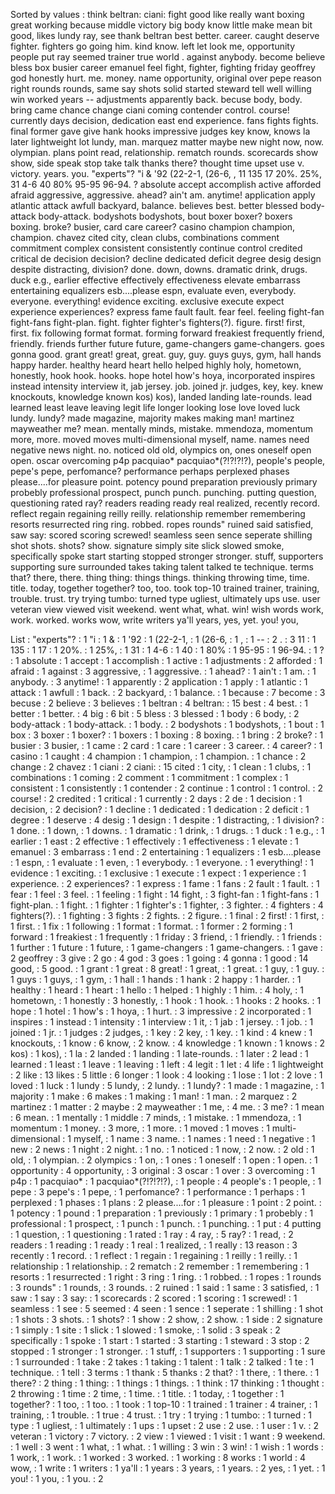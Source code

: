 Sorted by values :
think beltran: ciani: fight good like really want boxing great working because middle victory big body know little make mean bit good, likes lundy ray, see thank beltran best better. career. caught deserve fighter. fighters go going him. kind know. left let look me, opportunity people put ray seemed trainer true world . against anybody. become believe bless box busier career emanuel feel fight, fighter, fighting friday geoffrey god honestly hurt. me. money. name opportunity, original over pepe reason right rounds rounds, same say shots solid started steward tell well willing win worked years -- adjustments apparently back. becuse body, body. bring came chance change ciani coming contender control. course! currently days decision, dedication east end experience. fans fights fights. final former gave give hank hooks impressive judges key know, knows la later lightweight lot lundy, man. marquez matter maybe new night now, now. olympian. plans point read, relationship. rematch rounds. scorecards show show, side speak stop take talk thanks there? thought time upset use v. victory. years. you. "experts"? "i & '92 (22-2-1, (26-6, , 11 135 17 20%. 25%, 31 4-6 40 80% 95-95 96-94. ? absolute accept accomplish active afforded afraid aggressive, aggressive. ahead? ain't am. anytime! application apply atlantic attack awfull backyard, balance. believes best. better blessed body-attack body-attack. bodyshots bodyshots, bout boxer boxer? boxers boxing. broke? busier, card care career? casino champion champion, champion. chavez cited city, clean clubs, combinations comment commitment complex consistent consistently continue control credited critical de decision decision? decline dedicated deficit degree desig design despite distracting, division? done. down, downs. dramatic drink, drugs. duck e.g., earlier effective effectively effectiveness elevate embarrass entertaining equalizers esb....please espn, evaluate even, everybody. everyone. everything! evidence exciting. exclusive execute expect experience experiences? express fame fault fault. fear feel. feeling fight-fan fight-fans fight-plan. fight. fighter fighter's fighters(?). figure. first! first, first. fix following format format. forming forward freakiest frequently friend, friendly. friends further future future, game-changers game-changers. goes gonna good. grant great! great, great. guy, guy. guys guys, gym, hall hands happy harder. healthy heard heart hello helped highly holy, hometown, honestly, hook hook. hooks. hope hotel how's hoya, incorporated inspires instead intensity interview it, jab jersey. job. joined jr. judges, key, key. knew knockouts, knowledge known kos) kos), landed landing late-rounds. lead learned least leave leaving legit life longer looking lose love loved luck lundy. lundy? made magazine, majority makes making man! martinez mayweather me? mean. mentally minds, mistake. mmendoza, momentum more, more. moved moves multi-dimensional myself, name. names need negative news night. no. noticed old old, olympics on, ones oneself open open. oscar overcoming p4p pacquiao* pacquiao*(?!?!?!?), people's people, pepe's pepe, perfomance? performance perhaps perplexed phases please....for pleasure point. potency pound preparation previously primary probebly professional prospect, punch punch. punching. putting question, questioning rated ray? readers reading ready real realized, recently record. reflect regain regaining reilly reilly. relationship remember remembering resorts resurrected ring ring. robbed. ropes rounds" ruined said satisfied, saw say: scored scoring screwed! seamless seen sence seperate shilling shot shots. shots? show. signature simply site slick slowed smoke, specifically spoke start starting stopped stronger stronger. stuff, supporters supporting sure surrounded takes taking talent talked te technique. terms that? there, there. thing thing: things things. thinking throwing time, time. title. today, together together? too, too. took top-10 trained trainer, training, trouble. trust. try trying tumbo: turned type ugliest, ultimately ups use. user veteran view viewed visit weekend. went what, what. win! wish words work, work. worked. works wow, write writers ya'll years, yes, yet. you! you, 

List :
"experts"? : 1
"i : 1
& : 1
'92 : 1
(22-2-1, : 1
(26-6, : 1
, : 1
-- : 2
. : 3
11 : 1
135 : 1
17 : 1
20%. : 1
25%, : 1
31 : 1
4-6 : 1
40 : 1
80% : 1
95-95 : 1
96-94. : 1
? : 1
absolute : 1
accept : 1
accomplish : 1
active : 1
adjustments : 2
afforded : 1
afraid : 1
against : 3
aggressive, : 1
aggressive. : 1
ahead? : 1
ain't : 1
am. : 1
anybody. : 3
anytime! : 1
apparently : 2
application : 1
apply : 1
atlantic : 1
attack : 1
awfull : 1
back. : 2
backyard, : 1
balance. : 1
because : 7
become : 3
becuse : 2
believe : 3
believes : 1
beltran : 4
beltran: : 15
best : 4
best. : 1
better : 1
better. : 4
big : 6
bit : 5
bless : 3
blessed : 1
body : 6
body, : 2
body-attack : 1
body-attack. : 1
body. : 2
bodyshots : 1
bodyshots, : 1
bout : 1
box : 3
boxer : 1
boxer? : 1
boxers : 1
boxing : 8
boxing. : 1
bring : 2
broke? : 1
busier : 3
busier, : 1
came : 2
card : 1
care : 1
career : 3
career. : 4
career? : 1
casino : 1
caught : 4
champion : 1
champion, : 1
champion. : 1
chance : 2
change : 2
chavez : 1
ciani : 2
ciani: : 15
cited : 1
city, : 1
clean : 1
clubs, : 1
combinations : 1
coming : 2
comment : 1
commitment : 1
complex : 1
consistent : 1
consistently : 1
contender : 2
continue : 1
control : 1
control. : 2
course! : 2
credited : 1
critical : 1
currently : 2
days : 2
de : 1
decision : 1
decision, : 2
decision? : 1
decline : 1
dedicated : 1
dedication : 2
deficit : 1
degree : 1
deserve : 4
desig : 1
design : 1
despite : 1
distracting, : 1
division? : 1
done. : 1
down, : 1
downs. : 1
dramatic : 1
drink, : 1
drugs. : 1
duck : 1
e.g., : 1
earlier : 1
east : 2
effective : 1
effectively : 1
effectiveness : 1
elevate : 1
emanuel : 3
embarrass : 1
end : 2
entertaining : 1
equalizers : 1
esb....please : 1
espn, : 1
evaluate : 1
even, : 1
everybody. : 1
everyone. : 1
everything! : 1
evidence : 1
exciting. : 1
exclusive : 1
execute : 1
expect : 1
experience : 1
experience. : 2
experiences? : 1
express : 1
fame : 1
fans : 2
fault : 1
fault. : 1
fear : 1
feel : 3
feel. : 1
feeling : 1
fight : 14
fight, : 3
fight-fan : 1
fight-fans : 1
fight-plan. : 1
fight. : 1
fighter : 1
fighter's : 1
fighter, : 3
fighter. : 4
fighters : 4
fighters(?). : 1
fighting : 3
fights : 2
fights. : 2
figure. : 1
final : 2
first! : 1
first, : 1
first. : 1
fix : 1
following : 1
format : 1
format. : 1
former : 2
forming : 1
forward : 1
freakiest : 1
frequently : 1
friday : 3
friend, : 1
friendly. : 1
friends : 1
further : 1
future : 1
future, : 1
game-changers : 1
game-changers. : 1
gave : 2
geoffrey : 3
give : 2
go : 4
god : 3
goes : 1
going : 4
gonna : 1
good : 14
good, : 5
good. : 1
grant : 1
great : 8
great! : 1
great, : 1
great. : 1
guy, : 1
guy. : 1
guys : 1
guys, : 1
gym, : 1
hall : 1
hands : 1
hank : 2
happy : 1
harder. : 1
healthy : 1
heard : 1
heart : 1
hello : 1
helped : 1
highly : 1
him. : 4
holy, : 1
hometown, : 1
honestly : 3
honestly, : 1
hook : 1
hook. : 1
hooks : 2
hooks. : 1
hope : 1
hotel : 1
how's : 1
hoya, : 1
hurt. : 3
impressive : 2
incorporated : 1
inspires : 1
instead : 1
intensity : 1
interview : 1
it, : 1
jab : 1
jersey. : 1
job. : 1
joined : 1
jr. : 1
judges : 2
judges, : 1
key : 2
key, : 1
key. : 1
kind : 4
knew : 1
knockouts, : 1
know : 6
know, : 2
know. : 4
knowledge : 1
known : 1
knows : 2
kos) : 1
kos), : 1
la : 2
landed : 1
landing : 1
late-rounds. : 1
later : 2
lead : 1
learned : 1
least : 1
leave : 1
leaving : 1
left : 4
legit : 1
let : 4
life : 1
lightweight : 2
like : 13
likes : 5
little : 6
longer : 1
look : 4
looking : 1
lose : 1
lot : 2
love : 1
loved : 1
luck : 1
lundy : 5
lundy, : 2
lundy. : 1
lundy? : 1
made : 1
magazine, : 1
majority : 1
make : 6
makes : 1
making : 1
man! : 1
man. : 2
marquez : 2
martinez : 1
matter : 2
maybe : 2
mayweather : 1
me, : 4
me. : 3
me? : 1
mean : 6
mean. : 1
mentally : 1
middle : 7
minds, : 1
mistake. : 1
mmendoza, : 1
momentum : 1
money. : 3
more, : 1
more. : 1
moved : 1
moves : 1
multi-dimensional : 1
myself, : 1
name : 3
name. : 1
names : 1
need : 1
negative : 1
new : 2
news : 1
night : 2
night. : 1
no. : 1
noticed : 1
now, : 2
now. : 2
old : 1
old, : 1
olympian. : 2
olympics : 1
on, : 1
ones : 1
oneself : 1
open : 1
open. : 1
opportunity : 4
opportunity, : 3
original : 3
oscar : 1
over : 3
overcoming : 1
p4p : 1
pacquiao* : 1
pacquiao*(?!?!?!?), : 1
people : 4
people's : 1
people, : 1
pepe : 3
pepe's : 1
pepe, : 1
perfomance? : 1
performance : 1
perhaps : 1
perplexed : 1
phases : 1
plans : 2
please....for : 1
pleasure : 1
point : 2
point. : 1
potency : 1
pound : 1
preparation : 1
previously : 1
primary : 1
probebly : 1
professional : 1
prospect, : 1
punch : 1
punch. : 1
punching. : 1
put : 4
putting : 1
question, : 1
questioning : 1
rated : 1
ray : 4
ray, : 5
ray? : 1
read, : 2
readers : 1
reading : 1
ready : 1
real : 1
realized, : 1
really : 13
reason : 3
recently : 1
record. : 1
reflect : 1
regain : 1
regaining : 1
reilly : 1
reilly. : 1
relationship : 1
relationship. : 2
rematch : 2
remember : 1
remembering : 1
resorts : 1
resurrected : 1
right : 3
ring : 1
ring. : 1
robbed. : 1
ropes : 1
rounds : 3
rounds" : 1
rounds, : 3
rounds. : 2
ruined : 1
said : 1
same : 3
satisfied, : 1
saw : 1
say : 3
say: : 1
scorecards : 2
scored : 1
scoring : 1
screwed! : 1
seamless : 1
see : 5
seemed : 4
seen : 1
sence : 1
seperate : 1
shilling : 1
shot : 1
shots : 3
shots. : 1
shots? : 1
show : 2
show, : 2
show. : 1
side : 2
signature : 1
simply : 1
site : 1
slick : 1
slowed : 1
smoke, : 1
solid : 3
speak : 2
specifically : 1
spoke : 1
start : 1
started : 3
starting : 1
steward : 3
stop : 2
stopped : 1
stronger : 1
stronger. : 1
stuff, : 1
supporters : 1
supporting : 1
sure : 1
surrounded : 1
take : 2
takes : 1
taking : 1
talent : 1
talk : 2
talked : 1
te : 1
technique. : 1
tell : 3
terms : 1
thank : 5
thanks : 2
that? : 1
there, : 1
there. : 1
there? : 2
thing : 1
thing: : 1
things : 1
things. : 1
think : 17
thinking : 1
thought : 2
throwing : 1
time : 2
time, : 1
time. : 1
title. : 1
today, : 1
together : 1
together? : 1
too, : 1
too. : 1
took : 1
top-10 : 1
trained : 1
trainer : 4
trainer, : 1
training, : 1
trouble. : 1
true : 4
trust. : 1
try : 1
trying : 1
tumbo: : 1
turned : 1
type : 1
ugliest, : 1
ultimately : 1
ups : 1
upset : 2
use : 2
use. : 1
user : 1
v. : 2
veteran : 1
victory : 7
victory. : 2
view : 1
viewed : 1
visit : 1
want : 9
weekend. : 1
well : 3
went : 1
what, : 1
what. : 1
willing : 3
win : 3
win! : 1
wish : 1
words : 1
work, : 1
work. : 1
worked : 3
worked. : 1
working : 8
works : 1
world : 4
wow, : 1
write : 1
writers : 1
ya'll : 1
years : 3
years, : 1
years. : 2
yes, : 1
yet. : 1
you! : 1
you, : 1
you. : 2
